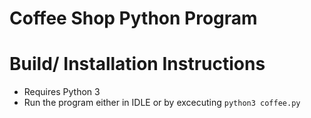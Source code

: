 Coffee Shop Python Program
=============================

Build/ Installation Instructions
================================

- Requires Python 3
- Run the program either in IDLE or by excecuting ``` python3 coffee.py ```


